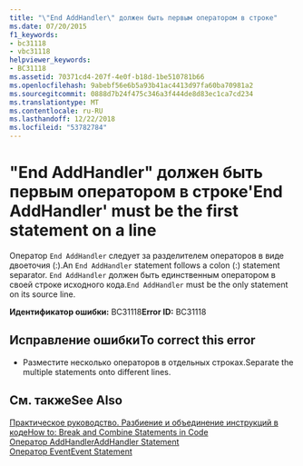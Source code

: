 ```yaml
---
title: "\"End AddHandler\" должен быть первым оператором в строке"
ms.date: 07/20/2015
f1_keywords:
- bc31118
- vbc31118
helpviewer_keywords:
- BC31118
ms.assetid: 70371cd4-207f-4e0f-b18d-1be510781b66
ms.openlocfilehash: 9abebf56e6b5a93b41ac4413d97fa60ba70981a2
ms.sourcegitcommit: 0888d7b24f475c346a3f444de8d83ec1ca7cd234
ms.translationtype: MT
ms.contentlocale: ru-RU
ms.lasthandoff: 12/22/2018
ms.locfileid: "53782784"
---
```

# <a name="end-addhandler-must-be-the-first-statement-on-a-line"></a><span data-ttu-id="d16c5-102">"End AddHandler" должен быть первым оператором в строке</span><span class="sxs-lookup"><span data-stu-id="d16c5-102">'End AddHandler' must be the first statement on a line</span></span>
<span data-ttu-id="d16c5-103">Оператор `End AddHandler` следует за разделителем операторов в виде двоеточия (:).</span><span class="sxs-lookup"><span data-stu-id="d16c5-103">An `End AddHandler` statement follows a colon (:) statement separator.</span></span> <span data-ttu-id="d16c5-104">`End AddHandler` должен быть единственным оператором в своей строке исходного кода.</span><span class="sxs-lookup"><span data-stu-id="d16c5-104">`End AddHandler` must be the only statement on its source line.</span></span>  
  
 <span data-ttu-id="d16c5-105">**Идентификатор ошибки:** BC31118</span><span class="sxs-lookup"><span data-stu-id="d16c5-105">**Error ID:** BC31118</span></span>  
  
## <a name="to-correct-this-error"></a><span data-ttu-id="d16c5-106">Исправление ошибки</span><span class="sxs-lookup"><span data-stu-id="d16c5-106">To correct this error</span></span>  
  
-   <span data-ttu-id="d16c5-107">Разместите несколько операторов в отдельных строках.</span><span class="sxs-lookup"><span data-stu-id="d16c5-107">Separate the multiple statements onto different lines.</span></span>  
  
## <a name="see-also"></a><span data-ttu-id="d16c5-108">См. также</span><span class="sxs-lookup"><span data-stu-id="d16c5-108">See Also</span></span>  
 [<span data-ttu-id="d16c5-109">Практическое руководство. Разбиение и объединение инструкций в коде</span><span class="sxs-lookup"><span data-stu-id="d16c5-109">How to: Break and Combine Statements in Code</span></span>](../../visual-basic/programming-guide/program-structure/how-to-break-and-combine-statements-in-code.md)  
 [<span data-ttu-id="d16c5-110">Оператор AddHandler</span><span class="sxs-lookup"><span data-stu-id="d16c5-110">AddHandler Statement</span></span>](../../visual-basic/language-reference/statements/addhandler-statement.md)  
 [<span data-ttu-id="d16c5-111">Оператор Event</span><span class="sxs-lookup"><span data-stu-id="d16c5-111">Event Statement</span></span>](../../visual-basic/language-reference/statements/event-statement.md)
